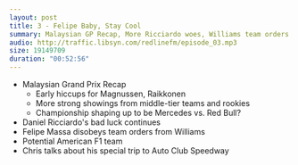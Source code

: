 ```yaml
---
layout: post
title: 3 - Felipe Baby, Stay Cool
summary: Malaysian GP Recap, More Ricciardo woes, Williams team orders
audio: http://traffic.libsyn.com/redlinefm/episode_03.mp3
size: 19149709
duration: "00:52:56"
---
```


* Malaysian Grand Prix Recap
  * Early hiccups for Magnussen, Raikkonen
  * More strong showings from middle-tier teams and rookies
  * Championship shaping up to be Mercedes vs. Red Bull?
* Daniel Ricciardo's bad luck continues
* Felipe Massa disobeys team orders from Williams
* Potential American F1 team
* Chris talks about his special trip to Auto Club Speedway

<!-- more --> 

<audio src="http://traffic.libsyn.com/redlinefm/episode_03.mp3" preload="none" />

[Download MP3](http://traffic.libsyn.com/redlinefm/episode_03.mp3)

